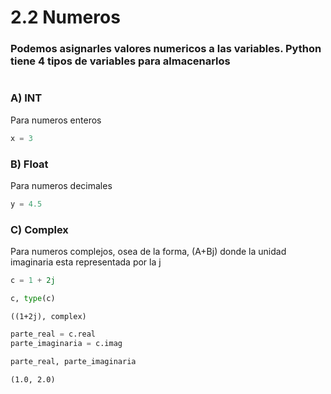 # 2.2 Numeros

### Podemos asignarles valores numericos a las variables. Python tiene 4 tipos de variables para almacenarlos


```python

```

### A) INT
Para numeros enteros


```python
x = 3
```

### B) Float
Para numeros decimales


```python
y = 4.5
```

### C) Complex
Para numeros complejos, osea de la forma, (A+Bj) donde la unidad imaginaria esta representada por la j


```python
c = 1 + 2j
```


```python
c, type(c)
```




    ((1+2j), complex)




```python
parte_real = c.real
parte_imaginaria = c.imag
```


```python
parte_real, parte_imaginaria
```




    (1.0, 2.0)




```python

```
